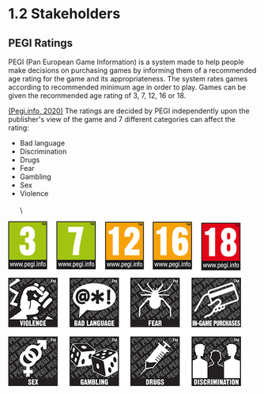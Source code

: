 # 1.2 Stakeholders

## PEGI Ratings

PEGI (Pan European Game Information) is a system made to help people make decisions on purchasing games by informing them of a recommended age rating for the game and its appropriateness. The system rates games according to recommended minimum age in order to play. Games can be given the recommended age rating of 3, 7, 12, 16 or 18.

[(Pegi.info, 2020)](../evaluation/reference-list.md) The ratings are decided by PEGI independently upon the publisher's view of the game and 7 different categories can affect the rating:

* Bad language
* Discrimination
* Drugs
* Fear
* Gambling
* Sex
* Violence\
  \
  \


![](<../.gitbook/assets/image (1).png>)

##

